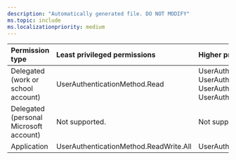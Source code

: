 ```yaml
---
description: "Automatically generated file. DO NOT MODIFY"
ms.topic: include
ms.localizationpriority: medium
---
```


|Permission type|Least privileged permissions|Higher privileged permissions|
|:---|:---|:---|
|Delegated (work or school account)|UserAuthenticationMethod.Read|UserAuthenticationMethod.Read.All, UserAuthenticationMethod.ReadWrite, UserAuthenticationMethod.ReadWrite.All, UserAuthenticationMethod.ReadWrite.All|
|Delegated (personal Microsoft account)|Not supported.|Not supported.|
|Application|UserAuthenticationMethod.ReadWrite.All|UserAuthenticationMethod.Read.All|

